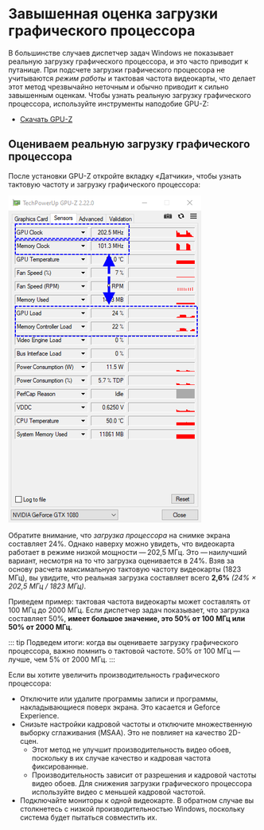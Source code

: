 # Завышенная оценка загрузки графического процессора

В большинстве случаев диспетчер задач Windows не показывает реальную загрузку графического процессора, и это часто приводит к путанице. При подсчете загрузки графического процессора не учитываются *режим работы* и тактовая частота видеокарты, что делает этот метод чрезвычайно неточным и обычно приводит к сильно завышенным оценкам. Чтобы узнать реальную загрузку графического процессора, используйте инструменты наподобие GPU-Z:

* [Скачать GPU-Z](https://www.techpowerup.com/gpuz/)

## Оцениваем реальную загрузку графического процессора

После установки GPU-Z откройте вкладку «Датчики», чтобы узнать тактовую частоту и загрузку графического процессора:

![Реальная загрузка графического процессора](./gpuz.png)

Обратите внимание, что *загрузка процессора* на снимке экрана составляет 24%. Однако наверху можно увидеть, что видеокарта работает в режиме низкой мощности — 202,5 МГц. Это — наилучший вариант, несмотря на то что загрузка оценивается в 24%. Взяв за основу расчета максимальную тактовую частоту видеокарты (1823 МГц), вы увидите, что реальная загрузка составляет всего **2,6%** *(24% × 202,5 МГц / 1823 МГц)*.

Приведем пример: тактовая частота видеокарты может составлять от 100 МГц до 2000 МГц. Если диспетчер задач показывает, что загрузка составляет 50%, **имеет большое значение, это 50% от 100 МГц или 50% от 2000 МГц**.

::: tip
Подведем итоги: когда вы оцениваете загрузку графического процессора, важно помнить о тактовой частоте. 50% от 100 МГц — лучше, чем 5% от 2000 МГц.
:::

Если вы хотите увеличить производительность графического процессора:

* Отключите или удалите программы записи и программы, накладывающиеся поверх экрана. Это касается и Geforce Experience.
* Снизьте настройки кадровой частоты и отключите множественную выборку сглаживания (MSAA). Это не повлияет на качество 2D-сцен.
    * Этот метод не улучшит производительность видео обоев, поскольку в их случае качество и кадровая частота фиксированные.
    * Производительность зависит от разрешения и кадровой частоты видео обоев. Для снижения загрузки графического процессора используйте видео с меньшей кадровой частотой.
* Подключайте мониторы к одной видеокарте. В обратном случае вы столкнетесь с низкой производительностью Windows, поскольку система будет пытаться совместить их.